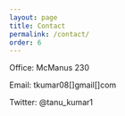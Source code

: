 ```yaml
---
layout: page
title: Contact 
permalink: /contact/
order: 6
---
```



Office: McManus 230

Email: tkumar08[]gmail[]com

Twitter: @tanu_kumar1

